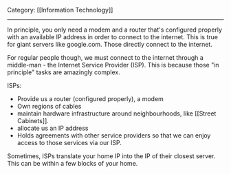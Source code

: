 Category: [[Information Technology]]
___
In principle, you only need a modem and a router that's configured properly with an available IP address in order to connect to the internet. 
This is true for giant servers like google.com. Those directly connect to the internet. 

For regular people though, we must connect to the internet through a middle-man - the Internet Service Provider (ISP). This is because those "in principle" tasks are amazingly complex. 

ISPs:
- Provide us a router (configured properly), a modem
- Own regions of cables
- maintain hardware infrastructure around neighbourhoods, like [[Street Cabinets]]. 
- allocate us an IP address
- Holds agreements with other service providers so that we can enjoy access to those services via our ISP. 

Sometimes, ISPs translate your home IP into the IP of their closest server. This can be within a few blocks of your home. 